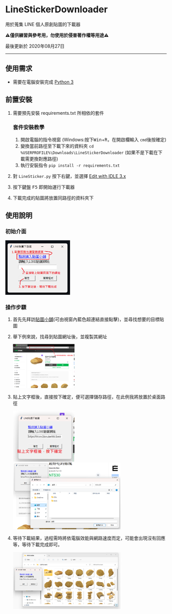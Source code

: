 # LineStickerDownloader
 用於蒐集 LINE 個人原創貼圖的下載器
 
 **⚠️僅供練習與參考用，勿使用於侵害著作權等用途⚠️**
 
 最後更新於 2020年08月27日

---
## 使用需求
+ 需要在電腦安裝完成 [Python 3](https://www.python.org/) 

## 前置安裝
1. 需要預先安裝 requirements.txt 所相依的套件
   ### 套件安裝教學
   1. 開啟電腦的指令視窗 (Windows:按下<kbd>Win</kbd>+<kbd>R</kbd>，在開啟欄輸入 <code>cmd</code>後按確定)
   2. 變換當前路徑至下載下來的資料夾 <code>cd %USERPROFILE%\Downloads\LineStickerDownloader</code>
      (如果不是下載在下載需更換對應路徑)
   3. 執行安裝指令 <code>pip install -r requirements.txt</code>

2. 對 <code>LineSticker.py</code> 按下右鍵，並選擇 <u>Edit with IDLE 3.x</u>
3. 按下鍵盤 <kbd>F5</kbd> 即開始運行下載器
4. 下載完成的貼圖將放置同路徑的資料夾下

## 使用說明

### 初始介面

   <img decoding="async" src="https://github.com/sam1997715/LineStickerDownloader/blob/main/%E8%AA%AA%E6%98%8E%E7%94%A8%E5%9C%96%E7%89%87/%E4%BB%8B%E7%B4%B9%E4%BB%8B%E9%9D%A2.png?raw=true" width="40%">

### 操作步驟
1. 首先先拜訪[貼圖小舖](https://store.line.me/zh-Hant)(可由視窗內藍色超連結直接點擊)，並尋找想要的目標貼圖
2. 舉下例來說，找尋到貼圖網址後，並複製其網址
   
   <img decoding="async" src="https://github.com/sam1997715/LineStickerDownloader/blob/main/%E8%AA%AA%E6%98%8E%E7%94%A8%E5%9C%96%E7%89%87/%E8%88%89%E4%BE%8B%E7%B6%B2%E7%AB%99.png?raw=true" width="40%">

3. 貼上文字框後，直接按下確定，便可選擇儲存路徑，在此例我將放置於桌面路徑
   
   <img decoding="async" src="https://github.com/sam1997715/LineStickerDownloader/blob/main/%E8%AA%AA%E6%98%8E%E7%94%A8%E5%9C%96%E7%89%87/%E8%B2%BC%E4%B8%8A%E7%B6%B2%E5%9D%80.png?raw=true" width="40%">
   
   <img decoding="async" src="https://github.com/sam1997715/LineStickerDownloader/blob/main/%E8%AA%AA%E6%98%8E%E7%94%A8%E5%9C%96%E7%89%87/%E9%81%B8%E6%93%87%E8%B7%AF%E5%BE%91.png?raw=true" width="70%">

4. 等待下載結果，過程需時將依電腦效能與網路速度而定，可能會出現沒有回應等，等待下載完成即可。
   
   <img decoding="async" src="https://github.com/sam1997715/LineStickerDownloader/blob/main/%E8%AA%AA%E6%98%8E%E7%94%A8%E5%9C%96%E7%89%87/%E4%B8%8B%E8%BC%89%E7%B5%90%E6%9E%9C.png?raw=true" width="70%">
